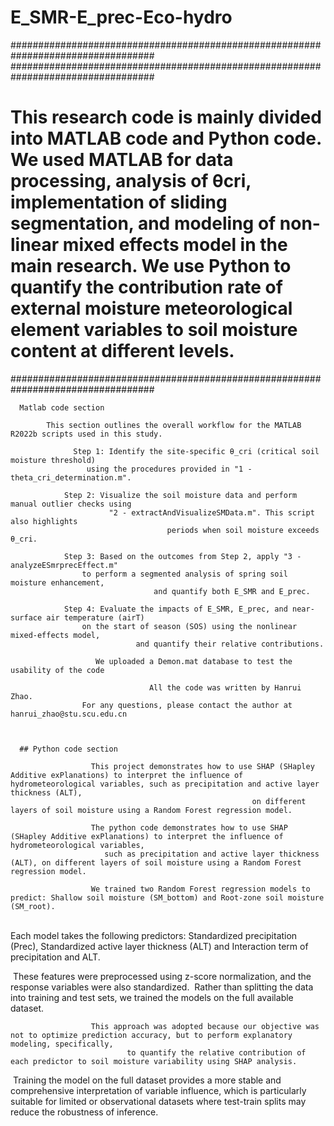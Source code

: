 # E_SMR-E_prec-Eco-hydro
################################################################################## 
##################################################################################
# This research code is mainly divided into MATLAB code and Python code. We used MATLAB for data processing, analysis of θcri, implementation of sliding segmentation, and modeling of non-linear mixed effects model in the main research. We use Python to quantify the contribution rate of external moisture meteorological element variables to soil moisture content at different levels.
##################################################################################
      
      Matlab code section

            This section outlines the overall workflow for the MATLAB R2022b scripts used in this study.

                  Step 1: Identify the site-specific θ_cri (critical soil moisture threshold)
                     using the procedures provided in "1 - theta_cri_determination.m".
 
                Step 2: Visualize the soil moisture data and perform manual outlier checks using
                          "2 - extractAndVisualizeSMData.m". This script also highlights
                                       periods when soil moisture exceeds θ_cri.
 
                Step 3: Based on the outcomes from Step 2, apply "3 - analyzeESmrprecEffect.m" 
                    to perform a segmented analysis of spring soil moisture enhancement,
                                    and quantify both E_SMR and E_prec.
 
                Step 4: Evaluate the impacts of E_SMR, E_prec, and near-surface air temperature (airT) 
                    on the start of season (SOS) using the nonlinear mixed-effects model, 
                                and quantify their relative contributions.
          
                       We uploaded a Demon.mat database to test the usability of the code
           
                                   All the code was written by Hanrui Zhao. 
                    For any questions, please contact the author at hanrui_zhao@stu.scu.edu.cn



      ## Python code section
                      
                      This project demonstrates how to use SHAP (SHapley Additive exPlanations) to interpret the influence of hydrometeorological variables, such as precipitation and active layer thickness (ALT), 
                                                          on different layers of soil moisture using a Random Forest regression model.
                        
                      The python code demonstrates how to use SHAP (SHapley Additive exPlanations) to interpret the influence of hydrometeorological variables, 
                         such as precipitation and active layer thickness (ALT), on different layers of soil moisture using a Random Forest regression model.

                      We trained two Random Forest regression models to predict: Shallow soil moisture (SM_bottom) and Root-zone soil moisture (SM_root).
﻿                      
                      Each model takes the following predictors: Standardized precipitation (Prec), Standardized active layer thickness (ALT) and Interaction term of precipitation and ALT.
                                 
﻿                      These features were preprocessed using z-score normalization, and the response variables were also standardized.
﻿
                      Rather than splitting the data into training and test sets, we trained the models on the full available dataset.
                       
                      This approach was adopted because our objective was not to optimize prediction accuracy, but to perform explanatory modeling, specifically,
                              to quantify the relative contribution of each predictor to soil moisture variability using SHAP analysis.
﻿
                      Training the model on the full dataset provides a more stable and comprehensive interpretation of variable influence, which is particularly suitable for limited or observational datasets where test-train splits                                 may reduce the robustness of inference.
